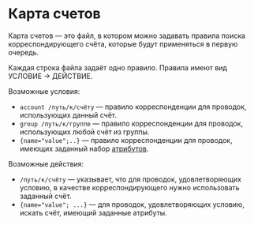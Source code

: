 # Карта счетов

Карта счетов — это файл, в котором можно задавать правила поиска
корреспондирующего счёта, которые будут применяться в первую очередь.

Каждая строка файла задаёт одно правило. Правила имеют вид УСЛОВИЕ -\>
ДЕЙСТВИЕ.

Возможные условия:

-   `account /путь/к/счёту` — правило корреспонденции для проводок,
    использующих данный счёт.
-   `group /путь/к/группе` — правило корреспонденции для проводок,
    использующих любой счёт из группы.
-   `{name="value";..}` — правило корреспонденции для проводок, имеющих
    заданный набор [атрибутов](Attributes).

Возможные действия:

-   `/путь/к/счёту` — указывает, что для проводок, удовлетворяющих
    условию, в качестве корреспондирующего нужно использовать заданный
    счёт.
-   `{name="value"; ...}` — для проводок, удовлетворяющих условию,
    искать счёт, имеющий заданные атрибуты.

